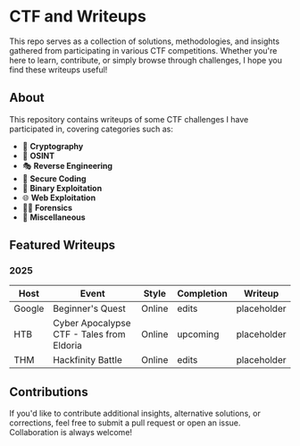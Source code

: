 # CTF and Writeups

This repo serves as a collection of solutions, methodologies, and insights gathered from participating in various CTF competitions. Whether you're here to learn, contribute, or simply browse through challenges, I hope you find these writeups useful!

## About

This repository contains writeups of some CTF challenges I have participated in, covering categories such as:

- 🔐 **Cryptography**
- 🔮 **OSINT**
- 🎭 **Reverse Engineering**
- 🔩 **Secure Coding**
- 🐞 **Binary Exploitation**
- 🌐 **Web Exploitation**
- 🕵️‍♂️ **Forensics**
- 🚀 **Miscellaneous**

## Featured Writeups

### 2025
| Host | Event | Style | Completion | Writeup |
|-----------|----------|----------|----------|---------|
| Google | Beginner's Quest | Online | edits | placeholder |
| HTB | Cyber Apocalypse CTF - Tales from Eldoria | Online | upcoming | placeholder |
| THM | Hackfinity Battle | Online | edits | placeholder |


## Contributions

If you'd like to contribute additional insights, alternative solutions, or corrections, feel free to submit a pull request or open an issue. Collaboration is always welcome!
